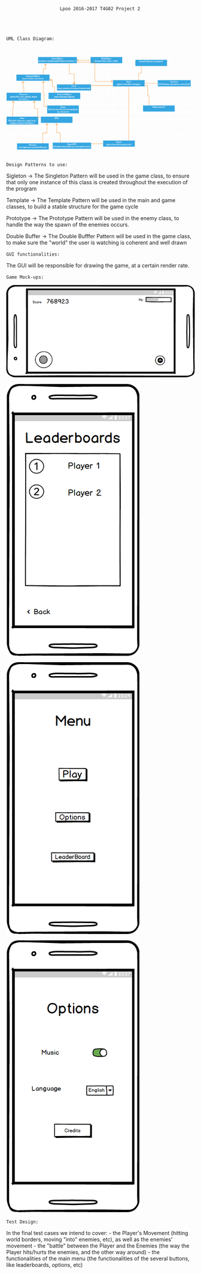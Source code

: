 						Lpoo 2016-2017 T4G02 Project 2
	
	
 
 
 	UML Class Diagram:
 
 
 ![UML Diagram](https://github.com/TheBrunoMiguel/Lpoo--2016-2017-T4G02-Project2/blob/master/Assets/Diagrama%20de%20Classes%20UML.png)
 
 
 
 
 
 	Design Patterns to use:



Sigleton -> The Singleton Pattern will be used in the game class, to ensure that only one instance of this class is created throughout the execution of the program

Template -> The Template Pattern will be used in the main and game classes, to build a stable structure for the game cycle 

Prototype -> The Prototype Pattern will be used in the enemy class, to handle the way the spawn of the enemies occurs.

Double Buffer -> The Double Bufffer Pattern will be used in the game class, to make sure the "world" the user is watching is coherent and well drawn




	GUI functionalities:

The GUI will be responsible for drawing the game, at a certain render rate.



	Game Mock-ups:

![Simple Game Mock Up](https://github.com/TheBrunoMiguel/Lpoo--2016-2017-T4G02-Project2/blob/master/Assets/Simple%20Game.png)

![Leaderboard Mock Up](https://github.com/TheBrunoMiguel/Lpoo--2016-2017-T4G02-Project2/blob/master/Assets/Leaderboard%20MockUp%20Image.png)

![Menu Mock Up](https://github.com/TheBrunoMiguel/Lpoo--2016-2017-T4G02-Project2/blob/master/Assets/Menu%20Mockup%20Image.png)

![Options Mock Up](https://github.com/TheBrunoMiguel/Lpoo--2016-2017-T4G02-Project2/blob/master/Assets/Options%20MockUp%20Image.png)




	Test Design:


In the final test cases we intend to cover: 
	- the Player's Movement (hitting world borders, moving "into" enemies, etc), as well as the enemies' movement
	- the "battle" between the Player and the Enemies (the way the Player hits/hurts the enemies, and the other way around)
	- the functionalities of the main menu (the functionalities of the several buttons, like leaderboards, options, etc)
